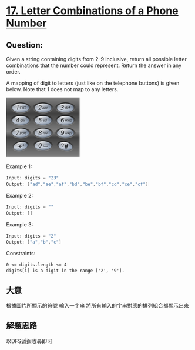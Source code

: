 # [17. Letter Combinations of a Phone Number]([link](https://leetcode.com/problems/letter-combinations-of-a-phone-number/))

## Question:
Given a string containing digits from 2-9 inclusive, return all possible letter combinations that the number could represent. Return the answer in any order.

A mapping of digit to letters (just like on the telephone buttons) is given below. Note that 1 does not map to any letters.

![alt text](200px-Telephone-keypad2.svg.png )

Example 1:
```go
Input: digits = "23"
Output: ["ad","ae","af","bd","be","bf","cd","ce","cf"]
```
Example 2:
```go
Input: digits = ""
Output: []
```
Example 3:
```go
Input: digits = "2"
Output: ["a","b","c"]
```
Constraints:
```
0 <= digits.length <= 4
digits[i] is a digit in the range ['2', '9'].
```

## 大意
根據圖片所顯示的符號 輸入一字串 將所有輸入的字串對應的排列組合都顯示出來
## 解題思路
以DFS遞迴收尋即可
